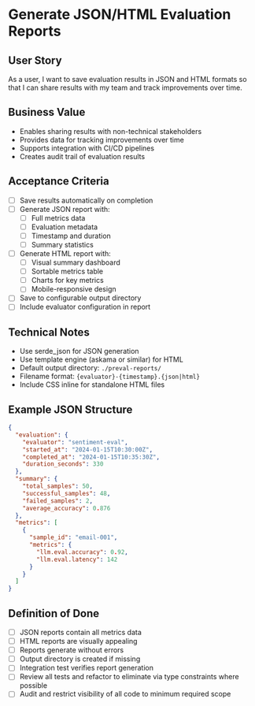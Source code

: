 # Generate JSON/HTML Evaluation Reports

## User Story
As a user, I want to save evaluation results in JSON and HTML formats so that I can share results with my team and track improvements over time.

## Business Value
- Enables sharing results with non-technical stakeholders
- Provides data for tracking improvements over time
- Supports integration with CI/CD pipelines
- Creates audit trail of evaluation results

## Acceptance Criteria
- [ ] Save results automatically on completion
- [ ] Generate JSON report with:
  - [ ] Full metrics data
  - [ ] Evaluation metadata
  - [ ] Timestamp and duration
  - [ ] Summary statistics
- [ ] Generate HTML report with:
  - [ ] Visual summary dashboard
  - [ ] Sortable metrics table
  - [ ] Charts for key metrics
  - [ ] Mobile-responsive design
- [ ] Save to configurable output directory
- [ ] Include evaluator configuration in report

## Technical Notes
- Use serde_json for JSON generation
- Use template engine (askama or similar) for HTML
- Default output directory: `./preval-reports/`
- Filename format: `{evaluator}-{timestamp}.{json|html}`
- Include CSS inline for standalone HTML files

## Example JSON Structure
```json
{
  "evaluation": {
    "evaluator": "sentiment-eval",
    "started_at": "2024-01-15T10:30:00Z",
    "completed_at": "2024-01-15T10:35:30Z",
    "duration_seconds": 330
  },
  "summary": {
    "total_samples": 50,
    "successful_samples": 48,
    "failed_samples": 2,
    "average_accuracy": 0.876
  },
  "metrics": [
    {
      "sample_id": "email-001",
      "metrics": {
        "llm.eval.accuracy": 0.92,
        "llm.eval.latency": 142
      }
    }
  ]
}
```

## Definition of Done
- [ ] JSON reports contain all metrics data
- [ ] HTML reports are visually appealing
- [ ] Reports generate without errors
- [ ] Output directory is created if missing
- [ ] Integration test verifies report generation
- [ ] Review all tests and refactor to eliminate via type constraints where possible
- [ ] Audit and restrict visibility of all code to minimum required scope